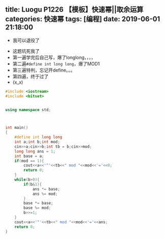 title: Luogu P1226 【模板】快速幂||取余运算
categories: 快速幂
tags: [编程]
date: 2019-06-01 21:18:00
---
- 我可以退役了


<!--more-->

- 这题坑死我了
- 第一遍学完后自己写，爆了longlong，，，，
- 第二遍`#define int long long`，爆了MOD1
- 第三遍特判，忘记开define。。。
- 第四遍，终于过了
- (x_x)
```cpp
#include <iostream>
#include <bitset>


using namespace std;



int main()
{
    #define int long long
    int a;int b;int mod;
    cin>>a;cin>>b;int tb = b;cin>>mod;
    long long ans = 1;
    int base = a;
    if(mod == 1){
        cout<<a<<'^'<<tb<<" mod "<<mod<<'='<<0;
        return 0;
    }
    while(b>0){
        if(b&1){
            ans *= base;
            ans %= mod;
        }
        base *= base;
        base %= mod;
        b>>=1;
    }
    cout<<a<<'^'<<tb<<" mod "<<mod<<'='<<ans;
    return 0;
}

```